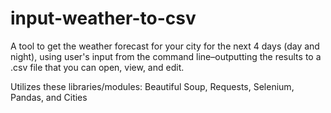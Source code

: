# input-weather-to-csv

A tool to get the weather forecast for your city for the next 4 days (day and night), using user's input from the command line–outputting the results to a .csv file that you can open, view, and edit.

Utilizes these libraries/modules: Beautiful Soup, Requests, Selenium, Pandas, and Cities
